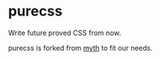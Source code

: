 purecss
=======

Write future proved CSS from now.

purecss is forked from [myth](https://github.com/segmentio/myth) to fit our needs.
